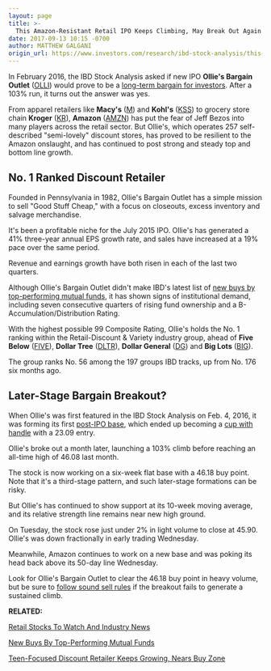 ```yaml
---
layout: page
title: >-
  This Amazon-Resistant Retail IPO Keeps Climbing, May Break Out Again
date: 2017-09-13 10:15 -0700
author: MATTHEW GALGANI
origin_url: https://www.investors.com/research/ibd-stock-analysis/this-amazon-resistant-retail-ipo-keeps-climbing-may-break-out-again/
---
```





In February 2016, the IBD Stock Analysis asked if new IPO **Ollie's Bargain Outlet** ([OLLI](https://research.investors.com/quote.aspx?symbol=OLLI)) would prove to be a [long-term bargain for investors](http://education.investors.com/ibd-stock-analysis/020416-792065-ipo-watch-will-ollies-prove-a-long-term-bargain-for-investors.aspx). After a 103% run, it turns out the answer was yes.









 
 
 From apparel retailers like **Macy's** ([M](https://research.investors.com/quote.aspx?symbol=M)) and **Kohl's** ([KSS](https://research.investors.com/quote.aspx?symbol=KSS)) to grocery store chain **Kroger** ([KR](https://research.investors.com/quote.aspx?symbol=KR)), **Amazon** ([AMZN](https://research.investors.com/quote.aspx?symbol=AMZN)) has put the fear of Jeff Bezos into many players across the retail sector.
But Ollie's, which operates 257 self-described "semi-lovely" discount stores, has proved to be resilient to the Amazon onslaught, and has continued to post strong and steady top and bottom line growth.


No. 1 Ranked Discount Retailer
------------------------------


Founded in Pennsylvania in 1982, Ollie's Bargain Outlet has a simple mission to sell "Good Stuff Cheap," with a focus on closeouts, excess inventory and salvage merchandise.


It's been a profitable niche for the July 2015 IPO. Ollie's has generated a 41% three-year annual EPS growth rate, and sales have increased at a 19% pace over the same period.


Revenue and earnings growth have both risen in each of the last two quarters.


Although Ollie's Bargain Outlet didn't make IBD's latest list of [new buys by top-performing mutual funds](https://www.investors.com/etfs-and-funds/mutual-funds/apple-celgene-boeing-unitedhealth-mutual-funds-new-buys/), it has shown signs of institutional demand, including seven consecutive quarters of rising fund ownership and a B- Accumulation/Distribution Rating.


With the highest possible 99 Composite Rating, Ollie's holds the No. 1 ranking within the Retail-Discount & Variety industry group, ahead of **Five Below** ([FIVE](https://research.investors.com/quote.aspx?symbol=FIVE)), **Dollar Tree** ([DLTR](https://research.investors.com/quote.aspx?symbol=DLTR)), **Dollar General** ([DG](https://research.investors.com/quote.aspx?symbol=DG)) and **Big Lots** ([BIG](https://research.investors.com/quote.aspx?symbol=BIG)).


The group ranks No. 56 among the 197 groups IBD tracks, up from No. 176 six months ago.


Later-Stage Bargain Breakout?
-----------------------------


When Ollie's was first featured in the IBD Stock Analysis on Feb. 4, 2016, it was forming its first [post-IPO base](https://www.investors.com/how-to-invest/investors-corner/a-tale-of-4-ipos-facebook-alibaba-snap-and-square/), which ended up becoming a [cup with handle](https://www.investors.com/ibd-university/how-to-buy/common-patterns-1/) with a 23.09 entry.


Ollie's broke out a month later, launching a 103% climb before reaching an all-time high of 46.08 last month.


The stock is now working on a six-week flat base with a 46.18 buy point. Note that it's a third-stage pattern, and such later-stage formations can be risky.



But Ollie's has continued to show support at its 10-week moving average, and its relative strength line remains near new high ground.


On Tuesday, the stock rose just under 2% in light volume to close at 45.90. Ollie's was down fractionally in early trading Wednesday.


Meanwhile, Amazon continues to work on a new base and was poking its head back above its 50-day line Wednesday.


Look for Ollie's Bargain Outlet to clear the 46.18 buy point in heavy volume, but be sure to [follow sound sell rules](https://www.investors.com/ibd-university/how-to-sell/) if the breakout fails to generate a sustained climb.


**RELATED:**


[Retail Stocks To Watch And Industry News](https://www.investors.com/news/retail-and-e-commerce-stocks-and-industry-news/)


[New Buys By Top-Performing Mutual Funds](https://www.investors.com/etfs-and-funds/mutual-funds/apple-celgene-boeing-unitedhealth-mutual-funds-new-buys/)


[Teen-Focused Discount Retailer Keeps Growing, Nears Buy Zone](https://www.investors.com/ibd-data-stories/five-below-sees-relative-strength-rating-improve-to-74/)




